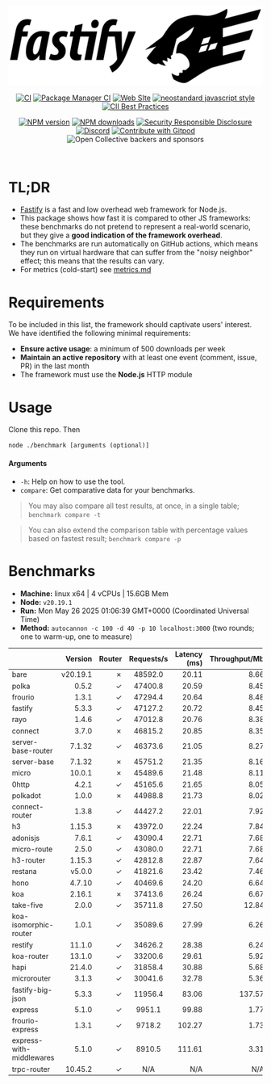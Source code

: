 <div align="center"> <a href="https://fastify.dev/">
    <img
      src="https://github.com/fastify/graphics/raw/HEAD/fastify-landscape-outlined.svg"
      width="650"
      height="auto"
    />
  </a>
</div>

<div align="center">

[![CI](https://github.com/fastify/fastify/actions/workflows/ci.yml/badge.svg?branch=main)](https://github.com/fastify/fastify/actions/workflows/ci.yml)
[![Package Manager
CI](https://github.com/fastify/fastify/workflows/package-manager-ci/badge.svg?branch=main)](https://github.com/fastify/fastify/actions/workflows/package-manager-ci.yml)
[![Web
SIte](https://github.com/fastify/fastify/workflows/website/badge.svg?branch=main)](https://github.com/fastify/fastify/actions/workflows/website.yml)
[![neostandard javascript style](https://img.shields.io/badge/code_style-neostandard-brightgreen?style=flat)](https://github.com/neostandard/neostandard)
[![CII Best Practices](https://bestpractices.coreinfrastructure.org/projects/7585/badge)](https://bestpractices.coreinfrastructure.org/projects/7585)

</div>

<div align="center">

[![NPM
version](https://img.shields.io/npm/v/fastify.svg?style=flat)](https://www.npmjs.com/package/fastify)
[![NPM
downloads](https://img.shields.io/npm/dm/fastify.svg?style=flat)](https://www.npmjs.com/package/fastify)
[![Security Responsible
Disclosure](https://img.shields.io/badge/Security-Responsible%20Disclosure-yellow.svg)](https://github.com/fastify/fastify/blob/main/SECURITY.md)
[![Discord](https://img.shields.io/discord/725613461949906985)](https://discord.gg/fastify)
[![Contribute with Gitpod](https://img.shields.io/badge/Contribute%20with-Gitpod-908a85?logo=gitpod&color=blue)](https://gitpod.io/#https://github.com/fastify/fastify)
![Open Collective backers and sponsors](https://img.shields.io/opencollective/all/fastify)

</div>

<br />

# TL;DR

* [Fastify](https://github.com/fastify/fastify) is a fast and low overhead web framework for Node.js.
* This package shows how fast it is compared to other JS frameworks: these benchmarks do not pretend to represent a real-world scenario, but they give a **good indication of the framework overhead**.
* The benchmarks are run automatically on GitHub actions, which means they run on virtual hardware that can suffer from the "noisy neighbor" effect; this means that the results can vary.
* For metrics (cold-start) see [metrics.md](./METRICS.md)

# Requirements

To be included in this list, the framework should captivate users' interest. We have identified the following minimal requirements:
- **Ensure active usage**: a minimum of 500 downloads per week
- **Maintain an active repository** with at least one event (comment, issue, PR) in the last month
- The framework must use the **Node.js** HTTP module

# Usage

Clone this repo. Then

```
node ./benchmark [arguments (optional)]
```

#### Arguments

* `-h`: Help on how to use the tool.
* `compare`: Get comparative data for your benchmarks.

> You may also compare all test results, at once, in a single table; `benchmark compare -t`

> You can also extend the comparison table with percentage values based on fastest result; `benchmark compare -p`
# Benchmarks

* __Machine:__ linux x64 | 4 vCPUs | 15.6GB Mem
* __Node:__ `v20.19.1`
* __Run:__ Mon May 26 2025 01:06:39 GMT+0000 (Coordinated Universal Time)
* __Method:__ `autocannon -c 100 -d 40 -p 10 localhost:3000` (two rounds; one to warm-up, one to measure)

|                          | Version  | Router | Requests/s | Latency (ms) | Throughput/Mb |
| :--                      | --:      | --:    | :-:        | --:          | --:           |
| bare                     | v20.19.1 | ✗      | 48592.0    | 20.11        | 8.66          |
| polka                    | 0.5.2    | ✓      | 47400.8    | 20.59        | 8.45          |
| frourio                  | 1.3.1    | ✓      | 47294.4    | 20.64        | 8.48          |
| fastify                  | 5.3.3    | ✓      | 47127.2    | 20.72        | 8.45          |
| rayo                     | 1.4.6    | ✓      | 47012.8    | 20.76        | 8.38          |
| connect                  | 3.7.0    | ✗      | 46815.2    | 20.85        | 8.35          |
| server-base-router       | 7.1.32   | ✓      | 46373.6    | 21.05        | 8.27          |
| server-base              | 7.1.32   | ✗      | 45751.2    | 21.35        | 8.16          |
| micro                    | 10.0.1   | ✗      | 45489.6    | 21.48        | 8.11          |
| 0http                    | 4.2.1    | ✓      | 45165.6    | 21.65        | 8.05          |
| polkadot                 | 1.0.0    | ✗      | 44988.8    | 21.73        | 8.02          |
| connect-router           | 1.3.8    | ✓      | 44427.2    | 22.01        | 7.92          |
| h3                       | 1.15.3   | ✗      | 43972.0    | 22.24        | 7.84          |
| adonisjs                 | 7.6.1    | ✓      | 43090.4    | 22.71        | 7.68          |
| micro-route              | 2.5.0    | ✓      | 43080.0    | 22.71        | 7.68          |
| h3-router                | 1.15.3   | ✓      | 42812.8    | 22.87        | 7.64          |
| restana                  | v5.0.0   | ✓      | 41821.6    | 23.42        | 7.46          |
| hono                     | 4.7.10   | ✓      | 40469.6    | 24.20        | 6.64          |
| koa                      | 2.16.1   | ✗      | 37413.6    | 26.24        | 6.67          |
| take-five                | 2.0.0    | ✓      | 35711.8    | 27.50        | 12.84         |
| koa-isomorphic-router    | 1.0.1    | ✓      | 35089.6    | 27.99        | 6.26          |
| restify                  | 11.1.0   | ✓      | 34626.2    | 28.38        | 6.24          |
| koa-router               | 13.1.0   | ✓      | 33200.6    | 29.61        | 5.92          |
| hapi                     | 21.4.0   | ✓      | 31858.4    | 30.88        | 5.68          |
| microrouter              | 3.1.3    | ✓      | 30041.6    | 32.78        | 5.36          |
| fastify-big-json         | 5.3.3    | ✓      | 11956.4    | 83.06        | 137.57        |
| express                  | 5.1.0    | ✓      | 9951.1     | 99.88        | 1.77          |
| frourio-express          | 1.3.1    | ✓      | 9718.2     | 102.27       | 1.73          |
| express-with-middlewares | 5.1.0    | ✓      | 8910.5     | 111.61       | 3.31          |
| trpc-router              | 10.45.2  | ✓      | N/A        | N/A          | N/A           |
